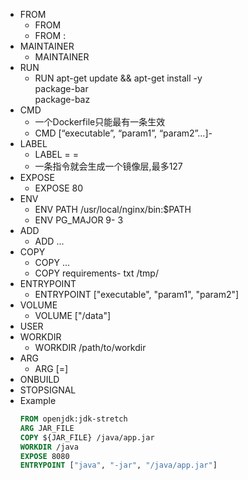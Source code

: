 - FROM
    - FROM <image>
    - FROM <image>:<tag>
- MAINTAINER
    - MAINTAINER <name>
- RUN
    - RUN apt-get update && apt-get install -y \
            package-bar \
            package-baz 
- CMD
    - 一个Dockerfile只能最有一条生效
    - CMD [“executable”, “param1”, “param2”…]- 
- LABEL
    - LABEL <key>=<value> <key>=<value>
    - 一条指令就会生成一个镜像层,最多127
- EXPOSE
    - EXPOSE 80
- ENV
    - ENV PATH /usr/local/nginx/bin:$PATH
    - ENV PG_MAJOR 9- 3
- ADD
    - ADD <src> ... <dest>
- COPY
    - COPY <src> ... <dest>
    - COPY requirements- txt /tmp/
- ENTRYPOINT
    - ENTRYPOINT ["executable", "param1", "param2"]
- VOLUME
    - VOLUME ["/data"]
- USER
- WORKDIR
    - WORKDIR /path/to/workdir
- ARG
    - ARG <name>[=<default value>]
- ONBUILD
- STOPSIGNAL
- Example
    ```dockerfile
    FROM openjdk:jdk-stretch
    ARG JAR_FILE
    COPY ${JAR_FILE} /java/app.jar
    WORKDIR /java
    EXPOSE 8080
    ENTRYPOINT ["java", "-jar", "/java/app.jar"]
    ```